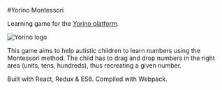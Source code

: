 #Yorino Montessori

Learning game for the [Yorino platform](http://www.yorino.org/). 

![Yorino logo](https://rcf.fr/sites/default/static.rcf.fr/radios/rcf49/logo-social-white-9030349fb102728bd50fee3c1adab11f0c2d41b4c265781fda5045d5d93661db_2.png)


This game aims to help autistic children to learn numbers using the Montessori method. The child has to drag and drop numbers in the right area (units, tens, hundreds), thus recreating a given number.


Built with React, Redux & ES6. Compiled with Webpack.
